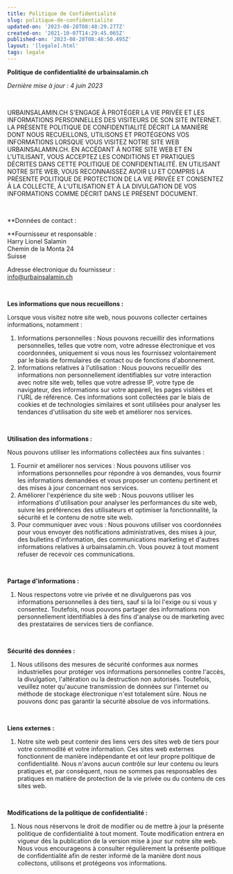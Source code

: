 ```yaml
---
title: Politique de Confidentialité
slug: politique-de-confidentialite
updated-on: '2023-08-28T08:48:29.277Z'
created-on: '2021-10-07T14:29:45.065Z'
published-on: '2023-08-28T08:48:50.495Z'
layout: '[legale].html'
tags: legale
---
```


**Politique de confidentialité de urbainsalamin.ch**‍

‍_Dernière mise à jour : 4 juin 2023_

‍

URBAINSALAMIN.CH S'ENGAGE À PROTÉGER LA VIE PRIVÉE ET LES INFORMATIONS PERSONNELLES DES VISITEURS DE SON SITE INTERNET. LA PRÉSENTE POLITIQUE DE CONFIDENTIALITÉ DÉCRIT LA MANIÈRE DONT NOUS RECUEILLONS, UTILISONS ET PROTÉGEONS VOS INFORMATIONS LORSQUE VOUS VISITEZ NOTRE SITE WEB URBAINSALAMIN.CH. EN ACCÉDANT À NOTRE SITE WEB ET EN L'UTILISANT, VOUS ACCEPTEZ LES CONDITIONS ET PRATIQUES DÉCRITES DANS CETTE POLITIQUE DE CONFIDENTIALITÉ. EN UTILISANT NOTRE SITE WEB, VOUS RECONNAISSEZ AVOIR LU ET COMPRIS LA PRÉSENTE POLITIQUE DE PROTECTION DE LA VIE PRIVÉE ET CONSENTEZ À LA COLLECTE, À L'UTILISATION ET À LA DIVULGATION DE VOS INFORMATIONS COMME DÉCRIT DANS LE PRÉSENT DOCUMENT.

‍

**Données de contact :  
  
**Fournisseur et responsable :  
Harry Lionel Salamin   
Chemin de la Monta 24  
Suisse

  
Adresse électronique du fournisseur :  
info@urbainsalamin.ch

‍

**Les informations que nous recueillons :**‍

Lorsque vous visitez notre site web, nous pouvons collecter certaines informations, notamment :  
  

1.  Informations personnelles : Nous pouvons recueillir des informations personnelles, telles que votre nom, votre adresse électronique et vos coordonnées, uniquement si vous nous les fournissez volontairement par le biais de formulaires de contact ou de fonctions d'abonnement.
2.  Informations relatives à l'utilisation : Nous pouvons recueillir des informations non personnellement identifiables sur votre interaction avec notre site web, telles que votre adresse IP, votre type de navigateur, des informations sur votre appareil, les pages visitées et l'URL de référence. Ces informations sont collectées par le biais de cookies et de technologies similaires et sont utilisées pour analyser les tendances d'utilisation du site web et améliorer nos services.

‍

**Utilisation des informations :**

Nous pouvons utiliser les informations collectées aux fins suivantes :  
  

1.  Fournir et améliorer nos services : Nous pouvons utiliser vos informations personnelles pour répondre à vos demandes, vous fournir les informations demandées et vous proposer un contenu pertinent et des mises à jour concernant nos services.
2.  Améliorer l'expérience du site web : Nous pouvons utiliser les informations d'utilisation pour analyser les performances du site web, suivre les préférences des utilisateurs et optimiser la fonctionnalité, la sécurité et le contenu de notre site web.
3.  Pour communiquer avec vous : Nous pouvons utiliser vos coordonnées pour vous envoyer des notifications administratives, des mises à jour, des bulletins d'information, des communications marketing et d'autres informations relatives à urbainsalamin.ch. Vous pouvez à tout moment refuser de recevoir ces communications.

‍

**Partage d'informations :**

1.  Nous respectons votre vie privée et ne divulguerons pas vos informations personnelles à des tiers, sauf si la loi l'exige ou si vous y consentez. Toutefois, nous pouvons partager des informations non personnellement identifiables à des fins d'analyse ou de marketing avec des prestataires de services tiers de confiance.

‍

**Sécurité des données :**

1.  Nous utilisons des mesures de sécurité conformes aux normes industrielles pour protéger vos informations personnelles contre l'accès, la divulgation, l'altération ou la destruction non autorisés. Toutefois, veuillez noter qu'aucune transmission de données sur l'internet ou méthode de stockage électronique n'est totalement sûre. Nous ne pouvons donc pas garantir la sécurité absolue de vos informations.

‍

**Liens externes :**

1.  Notre site web peut contenir des liens vers des sites web de tiers pour votre commodité et votre information. Ces sites web externes fonctionnent de manière indépendante et ont leur propre politique de confidentialité. Nous n'avons aucun contrôle sur leur contenu ou leurs pratiques et, par conséquent, nous ne sommes pas responsables des pratiques en matière de protection de la vie privée ou du contenu de ces sites web.

‍

**Modifications de la politique de confidentialité :**

1.  Nous nous réservons le droit de modifier ou de mettre à jour la présente politique de confidentialité à tout moment. Toute modification entrera en vigueur dès la publication de la version mise à jour sur notre site web. Nous vous encourageons à consulter régulièrement la présente politique de confidentialité afin de rester informé de la manière dont nous collectons, utilisons et protégeons vos informations.  
    

‍
